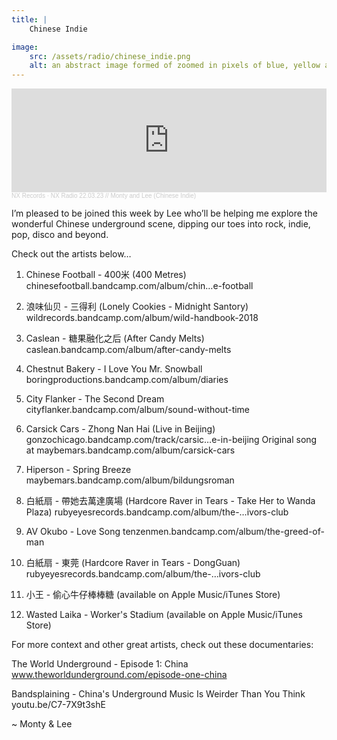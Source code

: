 ```yaml
---
title: | 
    Chinese Indie

image:
    src: /assets/radio/chinese_indie.png
    alt: an abstract image formed of zoomed in pixels of blue, yellow and green
---
```


<iframe width="100%" height="166" scrolling="no" frameborder="no" allow="autoplay" src="https://w.soundcloud.com/player/?url=https%3A//api.soundcloud.com/tracks/1485573934&color=%23000000&auto_play=false&hide_related=false&show_comments=true&show_user=true&show_reposts=false&show_teaser=true"></iframe><div style="font-size: 10px; color: #cccccc;line-break: anywhere;word-break: normal;overflow: hidden;white-space: nowrap;text-overflow: ellipsis; font-family: Interstate,Lucida Grande,Lucida Sans Unicode,Lucida Sans,Garuda,Verdana,Tahoma,sans-serif;font-weight: 100;"><a href="https://soundcloud.com/nxrecords" title="NX Records" target="_blank" style="color: #cccccc; text-decoration: none;">NX Records</a> · <a href="https://soundcloud.com/nxrecords/nx-radio-220323-monty-and-lee-chinese-indie" title="NX Radio 22.03.23 // Monty and Lee (Chinese Indie)" target="_blank" style="color: #cccccc; text-decoration: none;">NX Radio 22.03.23 // Monty and Lee (Chinese Indie)</a></div>

I’m pleased to be joined this week by Lee who’ll be helping me explore the wonderful Chinese underground scene, dipping our toes into rock, indie, pop, disco and beyond.

Check out the artists below…

1. Chinese Football - 400米 (400 Metres)
chinesefootball.bandcamp.com/album/chin…e-football

2. 浪味仙贝 - 三得利 (Lonely Cookies - Midnight Santory)
wildrecords.bandcamp.com/album/wild-handbook-2018

3. Caslean - 糖果融化之后 (After Candy Melts)
caslean.bandcamp.com/album/after-candy-melts

4. Chestnut Bakery - I Love You Mr. Snowball
boringproductions.bandcamp.com/album/diaries

5. City Flanker - The Second Dream
cityflanker.bandcamp.com/album/sound-without-time

6. Carsick Cars - Zhong Nan Hai (Live in Beijing)
gonzochicago.bandcamp.com/track/carsic…e-in-beijing
Original song at maybemars.bandcamp.com/album/carsick-cars

7. Hiperson - Spring Breeze
maybemars.bandcamp.com/album/bildungsroman

8. 白紙扇 - 帶她去萬達廣場 (Hardcore Raver in Tears - Take Her to Wanda Plaza)
rubyeyesrecords.bandcamp.com/album/the-…ivors-club

9. AV Okubo - Love Song
tenzenmen.bandcamp.com/album/the-greed-of-man

10. 白紙扇 - 東莞 (Hardcore Raver in Tears - DongGuan)
rubyeyesrecords.bandcamp.com/album/the-…ivors-club

11. 小王 - 偷心牛仔棒棒糖 (available on Apple Music/iTunes Store)

12. Wasted Laika - Worker's Stadium (available on Apple Music/iTunes Store)

For more context and other great artists, check out these documentaries:

The World Underground - Episode 1: China
www.theworldunderground.com/episode-one-china

Bandsplaining - China's Underground Music Is Weirder Than You Think
youtu.be/C7-7X9t3shE

~ Monty & Lee